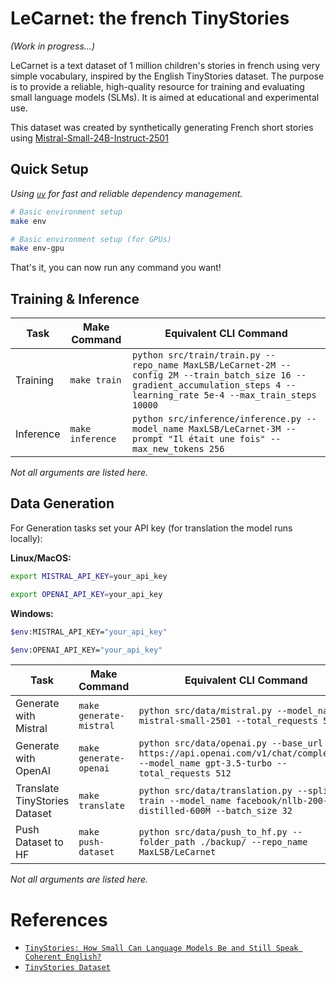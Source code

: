 # LeCarnet: the french TinyStories

_(Work in progress...)_

LeCarnet is a text dataset of 1 million children's stories in french using very simple vocabulary, inspired by the English TinyStories dataset. 
The purpose is to provide a reliable, high-quality resource for training and evaluating small language models (SLMs). It is aimed at educational and experimental use.

This dataset was created by synthetically generating French short stories using [Mistral-Small-24B-Instruct-2501](https://huggingface.co/mistralai/Mistral-Small-24B-Instruct-2501)

## Quick Setup

_Using [`uv`](https://github.com/astral-sh/uv) for fast and reliable dependency management._

```bash
# Basic environment setup
make env

# Basic environment setup (for GPUs)
make env-gpu
```
That's it, you can now run any command you want!

## Training & Inference

| Task                          | Make Command           | Equivalent CLI Command                                                                                                                                               |
|-------------------------------|------------------------|----------------------------------------------------------------------------------------------------------------------------------------------------------------------|
| Training | `make train` | `python src/train/train.py --repo_name MaxLSB/LeCarnet-2M --config 2M --train_batch_size 16 --gradient_accumulation_steps 4 --learning_rate 5e-4 --max_train_steps 10000`                                                |
| Inference   | `make inference` | `python src/inference/inference.py --model_name MaxLSB/LeCarnet-3M --prompt "Il était une fois" --max_new_tokens 256`                                                |

_Not all arguments are listed here._

## Data Generation
For Generation tasks set your API key (for translation the model runs locally):

**Linux/MacOS:**
```bash
export MISTRAL_API_KEY=your_api_key
```
```bash
export OPENAI_API_KEY=your_api_key
```
**Windows:**
```bash
$env:MISTRAL_API_KEY="your_api_key"
```
```bash
$env:OPENAI_API_KEY="your_api_key"
```

| Task                          | Make Command           | Equivalent CLI Command                                                                                                                                               |
|-------------------------------|------------------------|----------------------------------------------------------------------------------------------------------------------------------------------------------------------|
| Generate with Mistral    | `make generate-mistral` | `python src/data/mistral.py --model_name mistral-small-2501 --total_requests 512`                                                |
| Generate with OpenAI       | `make generate-openai`  | `python src/data/openai.py --base_url https://api.openai.com/v1/chat/completions --model_name gpt-3.5-turbo --total_requests 512` |
| Translate TinyStories Dataset | `make translate`        | `python src/data/translation.py --split train --model_name facebook/nllb-200-distilled-600M --batch_size 32 `                              |
| Push Dataset to HF | `make push-dataset`        | `python src/data/push_to_hf.py --folder_path ./backup/ --repo_name MaxLSB/LeCarnet`                   |

_Not all arguments are listed here._

# References

- [`TinyStories: How Small Can Language Models Be and Still Speak Coherent English?`](https://arxiv.org/pdf/2305.07759)
- [`TinyStories Dataset`](https://huggingface.co/datasets/roneneldan/TinyStories)
